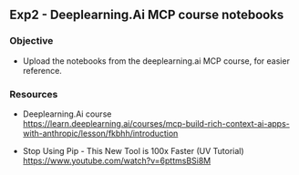 ## Exp2 - Deeplearning.Ai MCP course notebooks

### Objective
- Upload the notebooks from the deeplearning.ai MCP course, for easier reference.

### Resources
- Deeplearning.Ai course<br>
https://learn.deeplearning.ai/courses/mcp-build-rich-context-ai-apps-with-anthropic/lesson/fkbhh/introduction

- Stop Using Pip - This New Tool is 100x Faster (UV Tutorial)<br>
https://www.youtube.com/watch?v=6pttmsBSi8M
